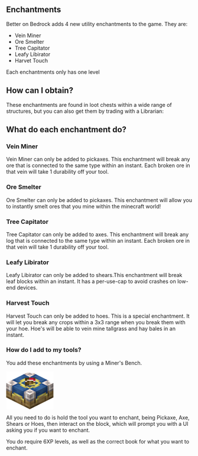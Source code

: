 
## Enchantments
Better on Bedrock adds 4 new utility enchantments to the game. They are:
- Vein Miner
- Ore Smelter
- Tree Capitator
- Leafy Libirator
- Harvet Touch


Each enchantments only has one level
## How can I obtain?
These enchantments are found in loot chests within a wide range of structures, but you can also get them by trading with a Librarian:


## What do each enchantment do?
### Vein Miner
Vein Miner can only be added to pickaxes. This enchantment will break any ore that is connected to the same type within an instant. Each broken ore in that vein will take 1 durability off your tool.
### Ore Smelter
Ore Smelter can only be added to pickaxes. This enchantment will allow you to instantly smelt ores that you mine within the minecraft world!
### Tree Capitator
Tree Capitator can only be added to axes. This enchantment will break any log that is connected to the same type within an instant. Each broken ore in that vein will take 1 durability off your tool.
### Leafy Libirator
Leafy Libirator can only be added to shears.This enchantment will break leaf blocks within an instant. It has a per-use-cap to avoid crashes on low-end devices.
### Harvest Touch
Harvest Touch can only be added to hoes. This is a special enchantment. It will let you break any crops within a 3x3 range when you break them with your hoe. Hoe's will be able to vein mine tallgrass and hay bales in an instant.


### How do I add to my tools?
You add these enchantments by using a Miner's Bench.
<div style="display: flex; align-items: center;">
  <img src="/Main/assets/blocks/enchant_table.png" alt="Example Image" width="128">
</div>

All you need to do is hold the tool you want to enchant, being Pickaxe, Axe, Shears or Hoes, then interact on the block, which will prompt you with a UI asking you if you want to enchant.

You do require 6XP levels, as well as the correct book for what you want to enchant.
